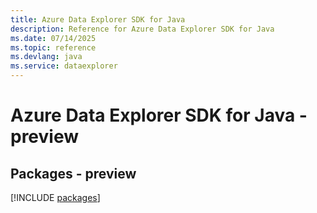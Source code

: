 ```yaml
---
title: Azure Data Explorer SDK for Java
description: Reference for Azure Data Explorer SDK for Java
ms.date: 07/14/2025
ms.topic: reference
ms.devlang: java
ms.service: dataexplorer
---
```

# Azure Data Explorer SDK for Java - preview
## Packages - preview
[!INCLUDE [packages](data-explorer-index.md)]
